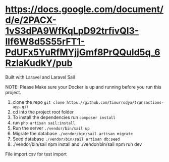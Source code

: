 # https://docs.google.com/document/d/e/2PACX-1vS3dPA9WfKqLpD92trfivQI3-llf6W8d5S55rFT1-PdUFx5YuRfMYjjGmf8PrQQuld5q_6RzlaKudkY/pub
Built with Laravel and Laravel Sail

NOTE: Please Make sure your Docker is up and running before you run this project.

1. clone the repo `git clone https://github.com/timurrodya/transactions-app.git`
2. cd into the project root folder
3. To install the dependencies run `composer install`
4. run `php artisan sail:install`
5. Run the server `./vendor/bin/sail up`
6. Migrate the database `./vendor/bin/sail artisan migrate`
7. Seed database `./vendor/bin/sail artisan db:seed`
8. ./vendor/bin/sail npm install and ./vendor/bin/sail npm run dev

File import.csv for test import
